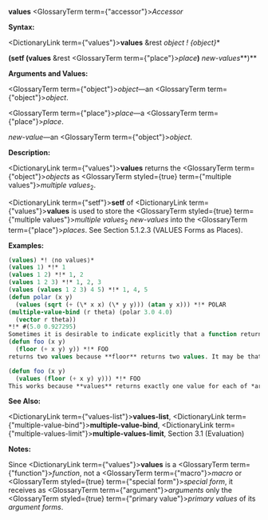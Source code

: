 **values** <GlossaryTerm  term={"accessor"}><i>Accessor</i></GlossaryTerm> 



**Syntax:** 



<DictionaryLink  term={"values"}><b>values</b></DictionaryLink> &amp;rest *object ! \{object\}*\* 



**(setf (values** &amp;rest <GlossaryTerm  term={"place"}><i>place</i></GlossaryTerm>**)** *new-values***)** 



**Arguments and Values:** 



<GlossaryTerm  term={"object"}><i>object</i></GlossaryTerm>—an <GlossaryTerm  term={"object"}><i>object</i></GlossaryTerm>. 



<GlossaryTerm  term={"place"}><i>place</i></GlossaryTerm>—a <GlossaryTerm  term={"place"}><i>place</i></GlossaryTerm>. 



*new-value*—an <GlossaryTerm  term={"object"}><i>object</i></GlossaryTerm>. 



**Description:** 



<DictionaryLink  term={"values"}><b>values</b></DictionaryLink> returns the <GlossaryTerm  term={"object"}><i>objects</i></GlossaryTerm> as <GlossaryTerm styled={true} term={"multiple values"}><i>multiple values</i></GlossaryTerm><sub>2</sub>. 



<DictionaryLink  term={"setf"}><b>setf</b></DictionaryLink> of <DictionaryLink  term={"values"}><b>values</b></DictionaryLink> is used to store the <GlossaryTerm styled={true} term={"multiple values"}><i>multiple values</i></GlossaryTerm><sub>2</sub> *new-values* into the <GlossaryTerm  term={"place"}><i>places</i></GlossaryTerm>. See Section 5.1.2.3 (VALUES Forms as Places). 



**Examples:**
```lisp
(values) *! ⟨no values⟩* 
(values 1) *!* 1 
(values 1 2) *!* 1, 2 
(values 1 2 3) *!* 1, 2, 3 
(values (values 1 2 3) 4 5) *!* 1, 4, 5 
(defun polar (x y) 
  (values (sqrt (+ (\* x x) (\* y y))) (atan y x))) *!* POLAR 
(multiple-value-bind (r theta) (polar 3.0 4.0) 
  (vector r theta)) 
*!* #(5.0 0.927295) 
Sometimes it is desirable to indicate explicitly that a function returns exactly one value. For example, the function 
(defun foo (x y) 
  (floor (+ x y) y)) *!* FOO 
returns two values because **floor** returns two values. It may be that the second value makes no sense, or that for eciency reasons it is desired not to compute the second value. **values** is the standard idiom for indicating that only one value is to be returned: 

(defun foo (x y) 
  (values (floor (+ x y) y))) *!* FOO 
This works because **values** returns exactly one value for each of *args*; as for any function call, if any of *args* produces more than one value, all but the first are discarded. 
```
**See Also:** 



<DictionaryLink  term={"values-list"}><b>values-list</b></DictionaryLink>, <DictionaryLink  term={"multiple-value-bind"}><b>multiple-value-bind</b></DictionaryLink>, <DictionaryLink  term={"multiple-values-limit"}><b>multiple-values-limit</b></DictionaryLink>, Section 3.1 (Evaluation) 



**Notes:** 



Since <DictionaryLink  term={"values"}><b>values</b></DictionaryLink> is a <GlossaryTerm  term={"function"}><i>function</i></GlossaryTerm>, not a <GlossaryTerm  term={"macro"}><i>macro</i></GlossaryTerm> or <GlossaryTerm styled={true} term={"special form"}><i>special form</i></GlossaryTerm>, it receives as <GlossaryTerm  term={"argument"}><i>arguments</i></GlossaryTerm> only the <GlossaryTerm styled={true} term={"primary value"}><i>primary values</i></GlossaryTerm> of its *argument forms*. 



